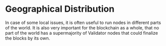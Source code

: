 # Geographical Distribution

In case of some local issues, it is often useful to run nodes in different parts of the world.
It is also very important for the blockchain as a whole, that no part of the world has a supermajority of Validator nodes that could finalize the blocks by its own.
